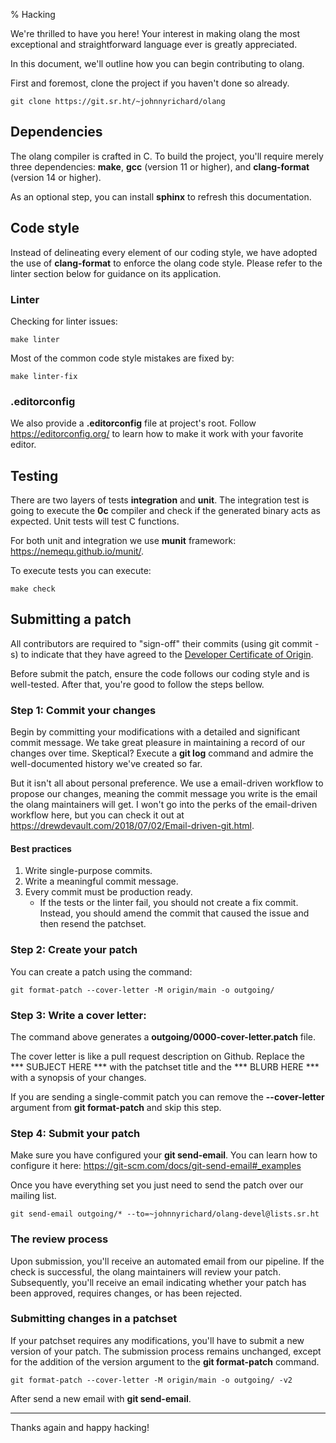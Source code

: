 % Hacking

We're thrilled to have you here! Your interest in making olang the most
exceptional and straightforward language ever is greatly appreciated.

In this document, we'll outline how you can begin contributing to olang.

First and foremost, clone the project if you haven't done so already.

``` {.sh}
git clone https://git.sr.ht/~johnnyrichard/olang
```

Dependencies
------------

The olang compiler is crafted in C. To build the project, you'll require
merely three dependencies: **make**, **gcc** (version 11 or higher), and
**clang-format** (version 14 or higher).

As an optional step, you can install **sphinx** to refresh this
documentation.

Code style
----------

Instead of delineating every element of our coding style, we have
adopted the use of **clang-format** to enforce the olang code style.
Please refer to the linter section below for guidance on its
application.

### Linter

Checking for linter issues:

``` {.sh}
make linter
```

Most of the common code style mistakes are fixed by:

``` {.sh}
make linter-fix
```

### .editorconfig

We also provide a **.editorconfig** file at project\'s root. Follow
<https://editorconfig.org/> to learn how to make it work with your
favorite editor.

Testing
-------

There are two layers of tests **integration** and **unit**. The
integration test is going to execute the **0c** compiler and check if
the generated binary acts as expected. Unit tests will test C functions.

For both unit and integration we use **munit** framework:
<https://nemequ.github.io/munit/>.

To execute tests you can execute:

``` {.sh}
make check
```

Submitting a patch
------------------

All contributors are required to "sign-off" their commits (using git commit -s)
to indicate that they have agreed to the [Developer Certificate of
Origin](https://developercertificate.org/).

Before submit the patch, ensure the code follows our coding style and is
well-tested. After that, you\'re good to follow the steps bellow.

### Step 1: Commit your changes

Begin by committing your modifications with a detailed and significant
commit message. We take great pleasure in maintaining a record of our
changes over time. Skeptical? Execute a **git log** command and admire
the well-documented history we've created so far.

But it isn\'t all about personal preference. We use a email-driven
workflow to propose our changes, meaning the commit message you write is
the email the olang maintainers will get. I won't go into the perks of
the email-driven workflow here, but you can check it out at
<https://drewdevault.com/2018/07/02/Email-driven-git.html>.

#### Best practices

1. Write single-purpose commits.
2. Write a meaningful commit message.
3. Every commit must be production ready.
    - If the tests or the linter fail, you should not create a fix commit.
      Instead, you should amend the commit that caused the issue and then
      resend the patchset.

### Step 2: Create your patch

You can create a patch using the command:

``` {.sh}
git format-patch --cover-letter -M origin/main -o outgoing/
```

### Step 3: Write a cover letter:

The command above generates a **outgoing/0000-cover-letter.patch** file.

The cover letter is like a pull request description on Github. Replace
the \*\*\* SUBJECT HERE \*\*\* with the patchset title and the
\*\*\* BLURB HERE \*\*\* with a synopsis of your changes.

If you are sending a single-commit patch you can remove the
**\--cover-letter** argument from **git format-patch** and skip this
step.

### Step 4: Submit your patch

Make sure you have configured your **git send-email**. You can learn how
to configure it here:
<https://git-scm.com/docs/git-send-email#_examples>

Once you have everything set you just need to send the patch over our
mailing list.

``` {.sh}
git send-email outgoing/* --to=~johnnyrichard/olang-devel@lists.sr.ht
```

### The review process

Upon submission, you'll receive an automated email from our pipeline. If
the check is successful, the olang maintainers will review your patch.
Subsequently, you'll receive an email indicating whether your patch has
been approved, requires changes, or has been rejected.

### Submitting changes in a patchset

If your patchset requires any modifications, you'll have to submit a new
version of your patch. The submission process remains unchanged, except
for the addition of the version argument to the **git format-patch**
command.

``` {.sh}
git format-patch --cover-letter -M origin/main -o outgoing/ -v2
```

After send a new email with **git send-email**.

------------------------------------------------------------------------

Thanks again and happy hacking!
